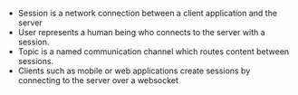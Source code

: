 - Session is a network connection between a client application and the server
- User represents a human being who connects to the server with a session.
- Topic is a named communication channel which routes content between sessions.
- Clients such as mobile or web applications create sessions by connecting to the server over a websocket